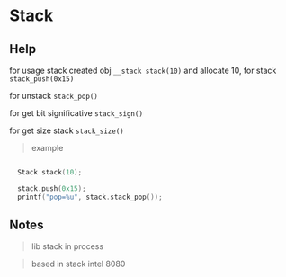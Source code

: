 # Stack

## Help

for usage stack created obj `__stack stack(10)` and allocate 10, for stack `stack_push(0x15)` 

for unstack `stack_pop()` 

for get bit significative `stack_sign()`

for get size stack `stack_size()`

> example

```C++

  Stack stack(10);

  stack.push(0x15);
  printf("pop=%u", stack.stack_pop());

```

## Notes 

> lib stack in process

> based in stack intel 8080

